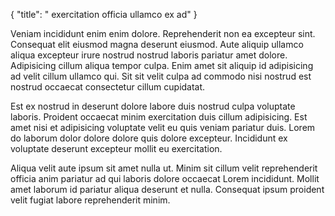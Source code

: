 {
  "title": " exercitation officia ullamco ex ad"
}

Veniam incididunt enim enim dolore. Reprehenderit non ea excepteur sint. Consequat elit eiusmod magna deserunt eiusmod. Aute aliquip ullamco aliqua excepteur irure nostrud nostrud laboris pariatur amet dolore. Adipisicing cillum aliqua tempor culpa. Enim amet sit aliquip id adipisicing ad velit cillum ullamco qui. Sit sit velit culpa ad commodo nisi nostrud est nostrud occaecat consectetur cillum cupidatat.

Est ex nostrud in deserunt dolore labore duis nostrud culpa voluptate laboris. Proident occaecat minim exercitation duis cillum adipisicing. Est amet nisi et adipisicing voluptate velit eu quis veniam pariatur duis. Lorem do laborum dolor dolore dolore quis dolore excepteur. Incididunt ex voluptate deserunt excepteur mollit eu exercitation.

Aliqua velit aute ipsum sit amet nulla ut. Minim sit cillum velit reprehenderit officia anim pariatur ad qui laboris dolore occaecat Lorem incididunt. Mollit amet laborum id pariatur aliqua deserunt et nulla. Consequat ipsum proident velit fugiat labore reprehenderit minim.